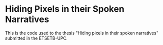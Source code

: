 # Hiding Pixels in their Spoken Narratives

This is the code used to the thesis "Hiding pixels in their spoken narratives" submitted in the ETSETB-UPC.

